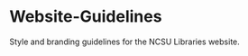 Website-Guidelines
==================

Style and branding guidelines for the NCSU Libraries website.
